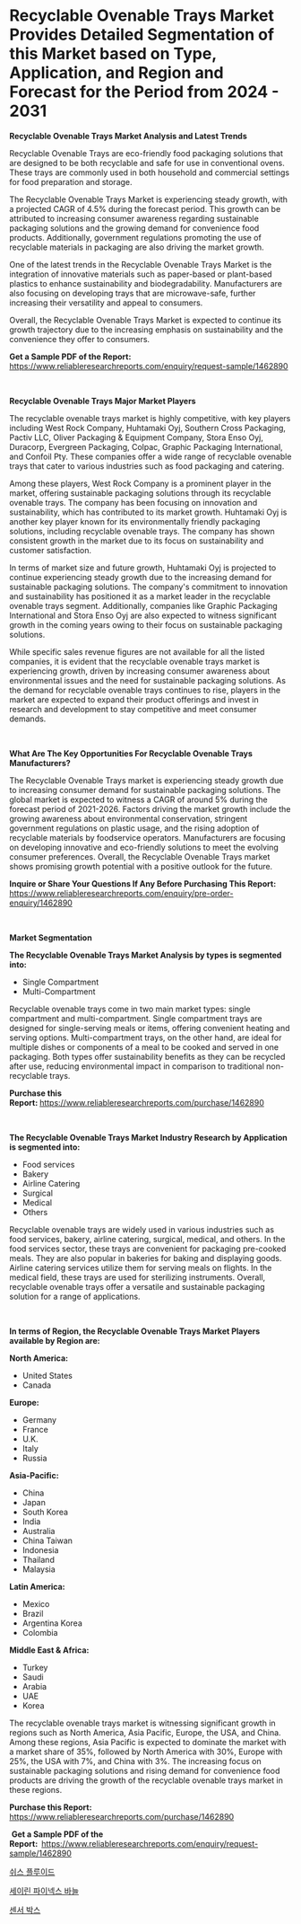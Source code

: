 <p><h1>Recyclable Ovenable Trays Market Provides Detailed Segmentation of this Market based on Type, Application, and Region and Forecast for the Period from 2024 - 2031</h1></p><p><strong>Recyclable Ovenable Trays Market Analysis and Latest Trends</strong></p>
<p><p>Recyclable Ovenable Trays are eco-friendly food packaging solutions that are designed to be both recyclable and safe for use in conventional ovens. These trays are commonly used in both household and commercial settings for food preparation and storage.</p><p>The Recyclable Ovenable Trays Market is experiencing steady growth, with a projected CAGR of 4.5% during the forecast period. This growth can be attributed to increasing consumer awareness regarding sustainable packaging solutions and the growing demand for convenience food products. Additionally, government regulations promoting the use of recyclable materials in packaging are also driving the market growth.</p><p>One of the latest trends in the Recyclable Ovenable Trays Market is the integration of innovative materials such as paper-based or plant-based plastics to enhance sustainability and biodegradability. Manufacturers are also focusing on developing trays that are microwave-safe, further increasing their versatility and appeal to consumers.</p><p>Overall, the Recyclable Ovenable Trays Market is expected to continue its growth trajectory due to the increasing emphasis on sustainability and the convenience they offer to consumers.</p></p>
<p><strong>Get a Sample PDF of the Report:&nbsp;</strong> <a href="https://www.reliableresearchreports.com/enquiry/request-sample/1462890">https://www.reliableresearchreports.com/enquiry/request-sample/1462890</a></p>
<p>&nbsp;</p>
<p><strong>Recyclable Ovenable Trays Major Market Players</strong></p>
<p><p>The recyclable ovenable trays market is highly competitive, with key players including West Rock Company, Huhtamaki Oyj, Southern Cross Packaging, Pactiv LLC, Oliver Packaging & Equipment Company, Stora Enso Oyj, Duracorp, Evergreen Packaging, Colpac, Graphic Packaging International, and Confoil Pty. These companies offer a wide range of recyclable ovenable trays that cater to various industries such as food packaging and catering.</p><p>Among these players, West Rock Company is a prominent player in the market, offering sustainable packaging solutions through its recyclable ovenable trays. The company has been focusing on innovation and sustainability, which has contributed to its market growth. Huhtamaki Oyj is another key player known for its environmentally friendly packaging solutions, including recyclable ovenable trays. The company has shown consistent growth in the market due to its focus on sustainability and customer satisfaction.</p><p>In terms of market size and future growth, Huhtamaki Oyj is projected to continue experiencing steady growth due to the increasing demand for sustainable packaging solutions. The company's commitment to innovation and sustainability has positioned it as a market leader in the recyclable ovenable trays segment. Additionally, companies like Graphic Packaging International and Stora Enso Oyj are also expected to witness significant growth in the coming years owing to their focus on sustainable packaging solutions.</p><p>While specific sales revenue figures are not available for all the listed companies, it is evident that the recyclable ovenable trays market is experiencing growth, driven by increasing consumer awareness about environmental issues and the need for sustainable packaging solutions. As the demand for recyclable ovenable trays continues to rise, players in the market are expected to expand their product offerings and invest in research and development to stay competitive and meet consumer demands.</p></p>
<p>&nbsp;</p>
<p><strong>What Are The Key Opportunities For Recyclable Ovenable Trays Manufacturers?</strong></p>
<p><p>The Recyclable Ovenable Trays market is experiencing steady growth due to increasing consumer demand for sustainable packaging solutions. The global market is expected to witness a CAGR of around 5% during the forecast period of 2021-2026. Factors driving the market growth include the growing awareness about environmental conservation, stringent government regulations on plastic usage, and the rising adoption of recyclable materials by foodservice operators. Manufacturers are focusing on developing innovative and eco-friendly solutions to meet the evolving consumer preferences. Overall, the Recyclable Ovenable Trays market shows promising growth potential with a positive outlook for the future.</p></p>
<p><strong>Inquire or Share Your Questions If Any Before Purchasing This Report:</strong> <a href="https://www.reliableresearchreports.com/enquiry/pre-order-enquiry/1462890">https://www.reliableresearchreports.com/enquiry/pre-order-enquiry/1462890</a></p>
<p>&nbsp;</p>
<p><strong>Market Segmentation</strong></p>
<p><strong>The Recyclable Ovenable Trays Market Analysis by types is segmented into:</strong></p>
<p><ul><li>Single Compartment</li><li>Multi-Compartment</li></ul></p>
<p><p>Recyclable ovenable trays come in two main market types: single compartment and multi-compartment. Single compartment trays are designed for single-serving meals or items, offering convenient heating and serving options. Multi-compartment trays, on the other hand, are ideal for multiple dishes or components of a meal to be cooked and served in one packaging. Both types offer sustainability benefits as they can be recycled after use, reducing environmental impact in comparison to traditional non-recyclable trays.</p></p>
<p><strong>Purchase this Report:&nbsp;</strong><a href="https://www.reliableresearchreports.com/purchase/1462890">https://www.reliableresearchreports.com/purchase/1462890</a></p>
<p>&nbsp;</p>
<p><strong>The Recyclable Ovenable Trays Market Industry Research by Application is segmented into:</strong></p>
<p><ul><li>Food services</li><li>Bakery</li><li>Airline Catering</li><li>Surgical</li><li>Medical</li><li>Others</li></ul></p>
<p><p>Recyclable ovenable trays are widely used in various industries such as food services, bakery, airline catering, surgical, medical, and others. In the food services sector, these trays are convenient for packaging pre-cooked meals. They are also popular in bakeries for baking and displaying goods. Airline catering services utilize them for serving meals on flights. In the medical field, these trays are used for sterilizing instruments. Overall, recyclable ovenable trays offer a versatile and sustainable packaging solution for a range of applications.</p></p>
<p>&nbsp;</p>
<p><strong>In terms of Region, the Recyclable Ovenable Trays Market Players available by Region are:</strong></p>
<p>
    <p> <strong> North America: </strong>
        <ul>
            <li>United States</li>
            <li>Canada</li>
        </ul>
        </p> 
    <p> <strong> Europe: </strong>
        <ul>
            <li>Germany</li>
            <li>France</li>
            <li>U.K.</li>
            <li>Italy</li>
            <li>Russia</li>
        </ul>
        </p> 
    <p> <strong> Asia-Pacific: </strong>
        <ul>
            <li>China</li>
            <li>Japan</li>
            <li>South Korea</li>
            <li>India</li>
            <li>Australia</li>
            <li>China Taiwan</li>
            <li>Indonesia</li>
            <li>Thailand</li>
            <li>Malaysia</li>
        </ul>
        </p> 
    <p> <strong> Latin America: </strong>
        <ul>
            <li>Mexico</li>
            <li>Brazil</li>
            <li>Argentina Korea</li>
            <li>Colombia</li>
        </ul>
        </p> 
    <p> <strong> Middle East & Africa: </strong>
        <ul>
            <li>Turkey</li>
            <li>Saudi</li>
            <li>Arabia</li>
            <li>UAE</li>
            <li>Korea</li>
        </ul>
    </p>
    </p>
<p><p>The recyclable ovenable trays market is witnessing significant growth in regions such as North America, Asia Pacific, Europe, the USA, and China. Among these regions, Asia Pacific is expected to dominate the market with a market share of 35%, followed by North America with 30%, Europe with 25%, the USA with 7%, and China with 3%. The increasing focus on sustainable packaging solutions and rising demand for convenience food products are driving the growth of the recyclable ovenable trays market in these regions.</p></p>
<p><strong>Purchase this Report: </strong><a href="https://www.reliableresearchreports.com/purchase/1462890">https://www.reliableresearchreports.com/purchase/1462890</a></p>
<p>&nbsp;<strong>Get a Sample PDF of the Report:&nbsp;&nbsp;</strong><a href="https://www.reliableresearchreports.com/enquiry/request-sample/1462890">https://www.reliableresearchreports.com/enquiry/request-sample/1462890</a></p>
<p><strong></strong></p>
<p><p><a href="https://github.com/idcefvhkdut6/Market-Research-Report-List-1/blob/main/69678756403.md">쉬스 플루이드</a></p><p><a href="https://github.com/Maeennan456456/Market-Research-Report-List-1/blob/main/38584926401.md">세이린 파이넥스 바늘</a></p><p><a href="https://github.com/royErdmtyan906778/Market-Research-Report-List-1/blob/main/36883096402.md">센서 박스</a></p></p>